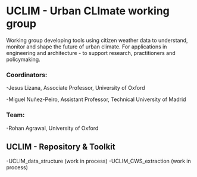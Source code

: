 # UCLIM - Urban CLImate working group
Working group developing tools using citizen weather data to understand, monitor and shape the future of urban climate.
For applications in engineering and architecture - to support research, practitioners and policymaking.

### Coordinators: 
-Jesus Lizana, Associate Professor, University of Oxford

-Miguel Nuñez-Peiro, Assistant Professor, Technical University of Madrid


### Team: 
-Rohan Agrawal, University of Oxford

## UCLIM - Repository & Toolkit
-UCLIM_data_structure (work in process)
-UCLIM_CWS_extraction (work in process)



<!--

**Here are some ideas to get you started:**

🙋‍♀️ A short introduction - what is your organization all about?
🌈 Contribution guidelines - how can the community get involved?
👩‍💻 Useful resources - where can the community find your docs? Is there anything else the community should know?
🍿 Fun facts - what does your team eat for breakfast?
🧙 Remember, you can do mighty things with the power of [Markdown](https://docs.github.com/github/writing-on-github/getting-started-with-writing-and-formatting-on-github/basic-writing-and-formatting-syntax)
-->
